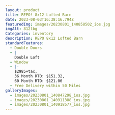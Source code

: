 ```yaml
---
layout: product
title: REPO! 8x12 Lofted Barn
date: 2023-08-03T16:38:16.794Z
featuredImg: images/20230801_140858502_ios.jpg
imgAlt: 812lbg
Categories: inventory
description: REPO 8x12 Lofted Barn
standardFeatures:
  - Double Doors
  - |
    Double Loft
  - Window
  - |-
    $2985+tax,
    36 Month RTO: $151.32,
    60 Month RTO: $121.06
  - Free Delivery within 50 Miles
galleryImages:
  - images/20230801_140847298_ios.jpg
  - images/20230801_140911388_ios.jpg
  - images/20230801_140918577_ios.jpg
---
```

